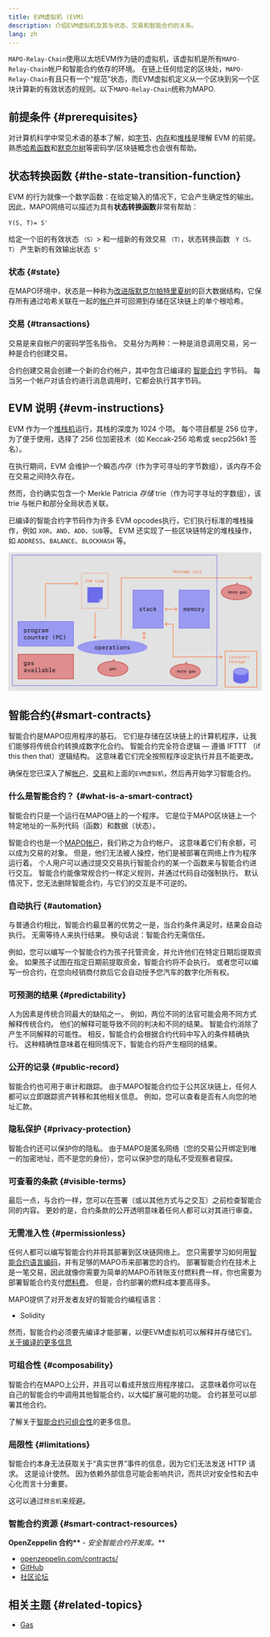 ```yaml
---
title: EVM虚拟机 (EVM)
description: 介绍EVM虚拟机及其与状态、交易和智能合约的关系。
lang: zh
---
```


`MAPO-Relay-Chain`使用以太坊EVM作为链的虚拟机，该虚拟机是所有`MAPO-Relay-Chain`帐户和智能合约依存的环境。 在链上任何给定的区块处，`MAPO-Relay-Chain`有且只有一个“规范”状态，而EVM虚拟机定义从一个区块到另一个区块计算新的有效状态的规则。以下`MAPO-Relay-Chain`统称为MAPO.

## 前提条件 {#prerequisites}

对计算机科学中常见术语的基本了解，如[字节](https://wikipedia.org/wiki/Byte)、[内存](https://wikipedia.org/wiki/Computer_memory)和[堆栈](<https://wikipedia.org/wiki/Stack_(abstract_data_type)>)是理解 EVM 的前提。 熟悉[哈希函数](https://wikipedia.org/wiki/Cryptographic_hash_function)和[默克尔树](https://wikipedia.org/wiki/Merkle_tree)等密码学/区块链概念也会很有帮助。


## 状态转换函数 {#the-state-transition-function}

EVM 的行为就像一个数学函数：在给定输入的情况下，它会产生确定性的输出。 因此，MAPO网络可以描述为具有**状态转换函数**非常有帮助：

```
Y(S, T)= S'
```

给定一个旧的有效状态 `（S）`> 和一组新的有效交易 `（T）`，状态转换函数 ` Y（S，T）` 产生新的有效输出状态` S'`

### 状态 {#state}

在MAPO环境中，状态是一种称为[改进版默克尔帕特里夏树](/docs/base/mpt/index.md)的巨大数据结构，它保存所有通过哈希关联在一起的[帐户](/docs/base/accounts/index.md)并可回溯到存储在区块链上的单个根哈希。

### 交易 {#transactions}

交易是来自帐户的密码学签名指令。 交易分为两种：一种是消息调用交易，另一种是合约创建交易。

合约创建交易会创建一个新的合约帐户，其中包含已编译的 [智能合约](/docs/mapo-stack/compatible-evm/index.md#智能合约smart-contracts) 字节码。 每当另一个帐户对该合约进行消息调用时，它都会执行其字节码。

## EVM 说明 {#evm-instructions}

EVM 作为一个[堆栈机](https://wikipedia.org/wiki/Stack_machine)运行，其栈的深度为 1024 个项。 每个项目都是 256 位字，为了便于使用，选择了 256 位加密技术（如 Keccak-256 哈希或 secp256k1 签名）。

在执行期间，EVM 会维护一个瞬态*内存*（作为字可寻址的字节数组），该内存不会在交易之间持久存在。

然而，合约确实包含一个 Merkle Patricia _存储_ trie（作为可字寻址的字数组），该 trie 与帐户和部分全局状态关联。

已编译的智能合约字节码作为许多 EVM opcodes执行，它们执行标准的堆栈操作，例如 `XOR`、`AND`、`ADD`、`SUB`等。 EVM 还实现了一些区块链特定的堆栈操作，如 `ADDRESS`、`BALANCE`、`BLOCKHASH` 等。

![表明 EVM 操作需要 Gas 的图表](./evm-gas.jpg)


## 智能合约{#smart-contracts}

智能合约是MAPO应用程序的基石。 它们是存储在区块链上的计算机程序，让我们能够将传统合约转换成数字化合约。 智能合约完全符合逻辑 — 遵循 IFTTT （if this then that）逻辑结构。 这意味着它们完全按照程序设定执行并且不能更改。

确保在您已深入了解[帐户](/docs/base/accounts/index.md)、[交易](/docs/base/transactions/index.md)和上面的`EVM虚拟机`，然后再开始学习智能合约。

### 什么是智能合约？ {#what-is-a-smart-contract}

智能合约只是一个运行在MAPO链上的一个程序。 它是位于MAPO区块链上一个特定地址的一系列代码（函数）和数据（状态）。

智能合约也是一个[MAPO帐户](/docs/base/accounts/index.md)，我们称之为合约帐户。 这意味着它们有余额，可以成为交易的对象。 但是，他们无法被人操控，他们是被部署在网络上作为程序运行着。 个人用户可以通过提交交易执行智能合约的某一个函数来与智能合约进行交互。 智能合约能像常规合约一样定义规则，并通过代码自动强制执行。 默认情况下，您无法删除智能合约，与它们的交互是不可逆的。

### 自动执行 {#automation}

与普通合约相比，智能合约最显著的优势之一是，当合约条件满足时，结果会自动执行。 无需等待人来执行结果。 换句话说：智能合约无需信任。

例如，您可以编写一个智能合约为孩子托管资金，并允许他们在特定日期后提取资金。 如果孩子试图在指定日期前提取资金，智能合约将不会执行。 或者您可以编写一份合约，在您向经销商付款后它会自动授予您汽车的数字化所有权。

### 可预测的结果 {#predictability}

人为因素是传统合同最大的缺陷之一。 例如，两位不同的法官可能会用不同方式解释传统合约。 他们的解释可能导致不同的判决和不同的结果。 智能合约消除了产生不同解释的可能性。 相反，智能合约会根据合约代码中写入的条件精确执行。 这种精确性意味着在相同情况下，智能合约将产生相同的结果。

### 公开的记录 {#public-record}

智能合约也可用于审计和跟踪。 由于MAPO智能合约位于公共区块链上，任何人都可以立即跟踪资产转移和其他相关信息。 例如，您可以查看是否有人向您的地址汇款。

### 隐私保护 {#privacy-protection}

智能合约还可以保护你的隐私。 由于MAPO是匿名网络（您的交易公开绑定到唯一的加密地址，而不是您的身份），您可以保护您的隐私不受观察者窥探。

### 可查看的条款 {#visible-terms}

最后一点，与合约一样，您可以在签署（或以其他方式与之交互）之前检查智能合同的内容。 更妙的是，合约条款的公开透明意味着任何人都可以对其进行审查。


### 无需准入性 {#permissionless}

任何人都可以编写智能合约并将其部署到区块链网络上。 您只需要学习如何用[智能合约语言编码](/docs/mapo-stack/compatible-evm/solidity.md)，并有足够的MAPO币来部署您的合约。 部署智能合约在技术上是一笔交易，因此就像你需要为简单的MAPO币转账支付燃料费一样，你也需要为部署智能合约支付[燃料费](/docs/base/gas/index.md)。 但是，合约部署的燃料成本要高得多。

MAPO提供了对开发者友好的智能合约编程语言：

- Solidity

然而，智能合约必须要先编译才能部署，以便EVM虚拟机可以解释并存储它们。 [关于编译的更多信息](/docs/mapo-stack/compatible-evm/compile.md)

### 可组合性 {#composability}

智能合约在MAPO上公开，并且可以看成开放应用程序接口。 这意味着你可以在自己的智能合约中调用其他智能合约，以大幅扩展可能的功能。 合约甚至可以部署其他合约。

了解关于[智能合约可组合性](/docs/mapo-stack/compatible-evm/composability.md)的更多信息。

### 局限性 {#limitations}

智能合约本身无法获取关于“真实世界”事件的信息，因为它们无法发送 HTTP 请求。 这是设计使然。 因为依赖外部信息可能会影响共识，而共识对安全性和去中心化而言十分重要。

这可以通过`预言机`来规避。


### 智能合约资源 {#smart-contract-resources}

**OpenZeppelin 合约\*\*** - _安全智能合约开发库。_\*\*

- [openzeppelin.com/contracts/](https://openzeppelin.com/contracts/)
- [GitHub](https://github.com/OpenZeppelin/openzeppelin-contracts)
- [社区论坛](https://forum.openzeppelin.com/c/general/16)


## 相关主题 {#related-topics}

- [Gas](/docs/base/gas/index.md)
